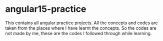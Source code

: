 # angular15-practice
This contains all angular practice projects. All the concepts and codes are taken from the places where I have learnt the concepts. So the codes are not made by me, these are the codes I followed through while learning.
